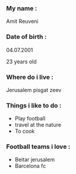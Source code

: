 <!DOCTYPE html>
<html lang="en">
<head>
    <meta charset="UTF-8">
    <meta name="viewport" content="width=device-width, initial-scale=1.0">
    <title>Amit Story</title>
    <link rel="stylesheet" href="style.css">
</head>

<h3>My name :</h3> <p> Amit Reuveni</p>
<h3>Date of birth :</h3><p>04.07.2001</p>
<p> 23 years old</p>
<h3>Where do i live :</h3> <p>Jerusalem pisgat zeev</p>
<h3>Things i like to do :</h3>
<ul>
    <li>Play football</li>
    <li>travel at the nature </li>
    <li>To cook</li>
</ul>
<h3>Football teams i love : </h3>
<ul>
    <li>Beitar jerusalem</li>
    <li>Barcelona fc</li>
</ul>


</html>
